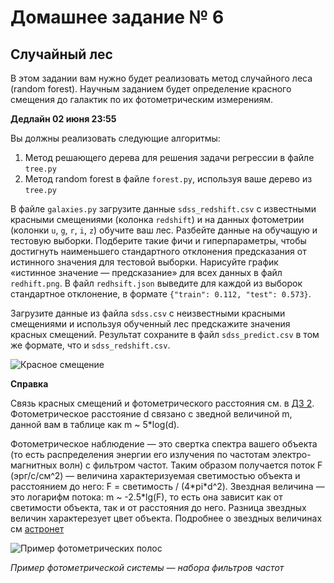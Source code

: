 # Домашнее задание № 6

## Случайный лес

В этом задании вам нужно будет реализовать метод случайного леса (random forest). Научным заданием будет определение красного смещения до галактик по их фотометрическим измерениям.

**Дедлайн 02 июня 23:55**

Вы должны реализовать следующие алгоритмы:

1. Метод решающего дерева для решения задачи регрессии в файле `tree.py`
2. Метод random forest в файле `forest.py`, используя ваше дерево из `tree.py`

В файле `galaxies.py` загрузите данные `sdss_redshift.csv` с известными красными смещениями (колонка `redshift`) и на данных фотометрии (колонки `u`, `g`, `r`, `i`, `z`) обучите ваш лес. Разбейте данные на обучащую и тестовую выборки. Подберите такие фичи и гиперпараметры, чтобы достигнуть наименьшего стандартного отклонения предсказания от истинного значения для тестовой выборки. Нарисуйте график «истинное значение — предсказание» для всех данных в файл `redhift.png`. В файл `redhsift.json` выведите для каждой из выборок стандартное отклонение, в формате `{"train": 0.112, "test": 0.573}`.

Загрузите данные из файла `sdss.csv` с неизвестными красными смещениями и используя обученный лес предскажите значения красных смещений. Результат сохраните в файл `sdss_predict.csv` в том же формате, что и `sdss_redshift.csv`.

![Красное смещение](./IMAGE%202018-12-04%2010:35:17.jpg)

**Справка**

Связь красных смещений и фотометрического расстояния см. в [ДЗ 2](https://github.com/pyoadfe/hw2-darkenergy). Фотометрическое расстояние d связано с зведной величиной m, данной вам в таблице как m ~ 5\*log(d).

Фотометрическое наблюдение — это свертка спектра вашего объекта (то есть распределения энергии его излучения по частотам электро-магнитных волн) с фильтром частот. Таким образом получается поток F (эрг/с/см^2) — величина характеризуемая светимостью объекта и расстоянием до него: F = светимость / (4\*pi\*d^2). Звездная величина — это логарифм потока: m ~ -2.5\*lg(F), то есть она зависит как от светимости объекта, так и от расстояния до него. Разница звездных величин характерезует цвет объекта.
Подробнее о звездных величинах см [астронет](http://www.astronet.ru/db/msg/1174337)

![Пример фотометрических полос](http://www.faculty.virginia.edu/ASTR5110/lectures/photometry/LSST_throughputs.png)

*Пример фотометрической системы — набора фильтров частот*
